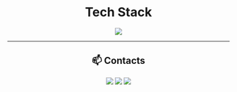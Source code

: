 <h1 align="center">Tech Stack</h1>

<p align="center">
  <img src="https://skillicons.dev/icons?i=angular,vue,typescript,php,laravel,dotnet,html,css,js,bootstrap,tailwind,mysql,mongodb,redis,rabbitmq,docker,linux,nginx,git,github,vscode,phpstorm,postman,cpp" />
</p>

---

<h2 align="center">📫 Contacts</h2>

<p align="center">
  <a href="mailto:alexanderyevenok@gmail.com"><img src="https://img.shields.io/badge/Email-D14836?style=for-the-badge&logo=gmail&logoColor=white"></a>
  <a href="https://t.me/oyevenok"><img src="https://img.shields.io/badge/Telegram-26A5E4?style=for-the-badge&logo=telegram&logoColor=white"></a>
  <a href="https://ua.linkedin.com/in/oleksandr-yevenok-2710a7254"><img src="https://img.shields.io/badge/LinkedIn-0077B5?style=for-the-badge&logo=linkedin&logoColor=white"></a>
</p>
